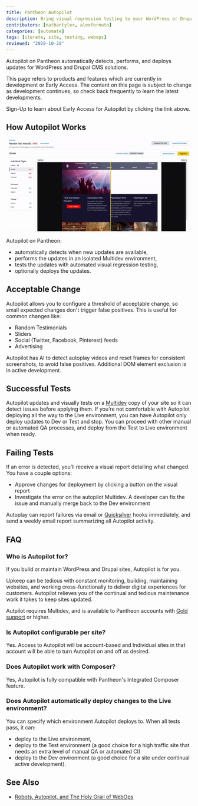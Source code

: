 ```yaml
---
title: Pantheon Autopilot
description: Bring visual regression testing to your WordPress or Drupal site
contributors: [nathantyler, alexfornuto]
categories: [automate]
tags: [iterate, site, testing, webops]
reviewed: "2020-10-28"
---
```


Autopilot on Pantheon automatically detects, performs, and deploys updates for WordPress and Drupal CMS solutions.

<Alert title="Early Access" type="info" icon="leaf">

This page refers to products and features which are currently in development or Early Access. The content on this page is subject to change as development continues, so check back frequently to learn the latest developments.

</Alert>

<Enablement title="Get Early Access" link="https://pantheon.io/earlyaccess/autopilot?docs">

Sign-Up to learn about Early Access for Autopilot by clicking the link above.

</Enablement>

## How Autopilot Works

![A gif showing Autopilot visual regression testing](../images/dashboard/vrt.gif)

Autopilot on Pantheon:

- automatically detects when new updates are available,
- performs the updates in an isolated Multidev environment,
- tests the updates with automated visual regression testing,
- optionally deploys the updates.

## Acceptable Change

Autopilot allows you to configure a threshold of acceptable change, so small expected changes don't trigger false positives. This is useful for common changes like:

- Random Testimonials
- Sliders
- Social (Twitter, Facebook, Pinterest) feeds
- Advertising

Autopilot has AI to detect autoplay videos and reset frames for consistent screenshots, to avoid false positives. Additional DOM element exclusion is in active development.

## Successful Tests

Autopilot updates and visually tests on a [Multidev](/multidev) copy of your site so it can detect issues before applying them.  If you’re not comfortable with Autopilot deploying all the way to the Live environment, you can have Autopilot only deploy updates to Dev or Test and stop. You can proceed with other manual or automated QA processes, and deploy from the Test to Live environment when ready.

## Failing Tests

If an error is detected, you’ll receive a visual report detailing what changed. You have a couple options:

- Approve changes for deployment by clicking a button on the visual report
- Investigate the error on the autopilot Multidev. A developer can fix the issue and manually merge back to the Dev environment

Autoplay can report failures via email or [Quicksilver](/quicksilver) hooks immediately, and send a weekly email report summarizing all Autopilot activity.

## FAQ

### Who is Autopilot for?

If you build or maintain WordPress and Drupal sites, Autopilot is for you.

Upkeep can be tedious with constant monitoring, building, maintaining websites, and working cross-functionally to deliver digital experiences for customers. Autopilot relieves you of the continual and tedious maintenance work it takes to keep sites updated.

Autpilot requires Multidev, and is available to Pantheon accounts with [Gold support](/support#support-features-and-response-times) or higher.

### Is Autopilot configurable per site?

Yes. Access to Autopilot will be account-based and Individual sites in that account will be able to turn Autopilot on and off as desired.

### Does Autopilot work with Composer?

Yes, Autopilot is fully compatible with Pantheon's Integrated Composer feature.

### Does Autopilot automatically deploy changes to the Live environment?

You can specify which environment Autopilot deploys to. When all tests pass, it can:

- deploy to the Live environment,
- deploy to the Test environment (a good choice for a high traffic site that needs an extra level of manual QA or automated CI)
- deploy to the Dev environment (a good choice for a site under continual active development).

## See Also

- [Robots, Autopilot, and The Holy Grail of WebOps](https://pantheon.io/blog/robots-autopilot-and-holy-grail-webops)
